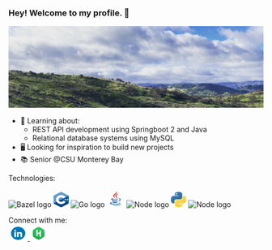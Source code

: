 ### Hey! Welcome to my profile. 👋

![A landscape shot of Toro Park in Salinas, CA](assets/images/toro_park_banner.png)

- 🔭 Learning about:
  - REST API development using Springboot 2 and Java
  - Relational database systems using MySQL
- 🖥 Looking for inspiration to build new projects
- 📚 Senior @CSU Monterey Bay

Technologies:
<div>
  <!-- Bazel -->
  <img src="https://blog.bazel.build/images/bazel-icon.svg" alt="Bazel logo" width="30" height="30">
  <!-- C++ -->
  <img src="assets/images/Cpp_logo.png" alt="C++ logo" width="30" height="30">
  <!-- Go -->
  <img src="https://upload.wikimedia.org/wikipedia/commons/thumb/0/05/Go_Logo_Blue.svg/1280px-Go_Logo_Blue.svg.png" alt="Go logo" width="35" height="25">
  <!-- Java -->
  <img src="assets/images/Java_logo.png" alt="Java logo" width="35" height="35">
  <!-- Node -->
  <img src="https://user-images.githubusercontent.com/75503696/168443481-43438062-e3af-4485-8846-367e436abc77.png" alt="Node logo" width="35" height="35">
  <!-- Python -->
  <img src="assets/images/Python_logo.png" alt="Python logo" width="30" height="30">
  <!-- MySQL -->
  <img src="https://user-images.githubusercontent.com/75503696/168443500-fac932d7-2917-4770-b62c-b9e0457a52fe.png" alt="Node logo" width="35" height="35">
</div>

Connect with me: <br>
<a href="https://www.linkedin.com/in/leonardo-villalobos-099a97206/">
<img src="assets/images/LinkedIn_logo.gif" alt="LinkedIn company logo" width="38" height="35" style="vertical-align:bottom">
</a>
<a href="https://www.hackerrank.com/Levillalobos">
<img src="assets/images/HackerRank_logo.png" alt="Hacker Rank company logo" width="35" height="35" style="vertical-align:bottom">
</a>
